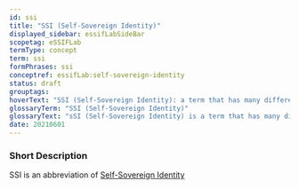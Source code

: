 ```yaml
---
id: ssi
title: "SSI (Self-Sovereign Identity)"
displayed_sidebar: essifLabSideBar
scopetag: eSSIFLab
termType: concept
term: ssi
formPhrases: ssi
conceptref: essifLab:self-sovereign-identity
status: draft
grouptags:
hoverText: "SSI (Self-Sovereign Identity): a term that has many different interpretations, and that we use to refer to concepts/ideas, architectures, processes and technologies that aim to support (autonomous) Parties as they negotiate and execute electronic Transactions with one another."
glossaryTerm: "SSI (Self-Sovereign Identity)"
glossaryText: "sSI (Self-Sovereign Identity) is a term that has many different interpretations, and that we use to refer to concepts/ideas, architectures, processes and technologies that aim to support (autonomous) [parties](@) as they negotiate and execute electronic [transaction](@) with one another."
date: 20210601
---
```


### Short Description

SSI is an abbreviation of [Self-Sovereign Identity](self-sovereign-identity@)